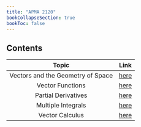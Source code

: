 ```yaml
---
title: "APMA 2120"
bookCollapseSection: true
bookToc: false
---
```


<!-- # APMA 2120 -->

## Contents

|Topic|Link|
|:--:|:--:|
|Vectors and the Geometry of Space|[here](/notes/apma2120/vectors-and-the-geometry-of-space)|
|Vector Functions|[here](/notes/apma2120/vector-functions)|
|Partial Derivatives|[here](/notes/apma2120/partial-derivatives)|
|Multiple Integrals|[here](/notes/apma2120/multiple-integrals)|
|Vector Calculus|[here](/notes/apma2120/vector-calculus)|
